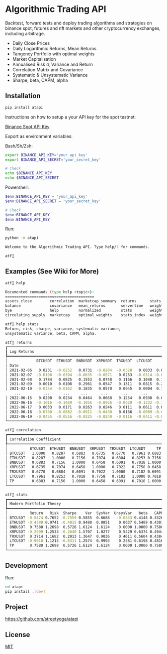 # Algorithmic Trading API

Backtest, forward tests and deploy trading algorithms and strategies on binance spot, futures and nft markets and other cryptocurrency exchanges, including arbitrage.

- Daily Close Prices
- Daily Logarithmic Returns, Mean Returns
- Tangency Portfolio with optimal weights
- Market Capitalisation
- Annualised Risk σ, Variance and Return
- Correlation Matrix and Covariance
- Systematic & Unsystematic Variance
- Sharpe, beta, CAPM, alpha

## Installation 
```sh
pip install atapi 
```
Instructions on how to setup a your API key for the spot testnet:

[Binance Spot API Key](https://dev.binance.vision/t/9)

Export as environment variables:

Bash/Sh/Zsh:    
```sh                           
export BINANCE_API_KEY='your_api_key'           
export BINANCE_API_SECRET='your_secret_key'      

# Check
echo $BINANCE_API_KEY
echo $BINANCE_API_SECRET
```
Powershell:   
```powershell                                 
$env:BINANCE_API_KEY = 'your_api_key'          
$env:BINANCE_API_SECRET = 'your_secret_key'    

# Check
$env:BINANCE_API_KEY
$env:BINANCE_API_KEY
```
Run:
```sh
python -m atapi
```
```sh
Welcome to the Algorithmic Trading API. Type help/? for commands.

atf🖖
```

## Examples (See Wiki for More)
```sh
atf🖖 help

Documented commands (type help <topic>):
========================================
assets_close        correlation  marketcap_summary  returns      stats_mcap
balance             covariance   mean_returns       servertime   weights_cwi
bye                 help         normalized         stats        weights_ewi
circulating_supply  marketcap    optimal_weights    stats_index  weights_pwi
```
```sh
atf🖖 help stats
Return, risk, sharpe, variance, systematic variance,
unsystematic variance, beta, CAPM, alpha.
```
```sh
atf🖖 returns
┏━━━━━━━━━━━━━━━━━━━━━━━━━━━━━━━━━━━━━━━━━━━━━━━━━━━━━━━━━━━━━━━━━━━━━━━━━━┓
┃ Log Returns                                                              ┃
┡━━━━━━━━━━━━━━━━━━━━━━━━━━━━━━━━━━━━━━━━━━━━━━━━━━━━━━━━━━━━━━━━━━━━━━━━━━┩
│             BTCUSDT  ETHUSDT  BNBUSDT  XRPUSDT  TRXUSDT  LTCUSDT      TP │
│ Date                                                                     │
│ 2021-02-06   0.0231  -0.0252   0.0731  -0.0204  -0.0328   0.0033  0.0731 │
│ 2021-02-07  -0.0100  -0.0394  -0.0635  -0.0571   0.0253  -0.0314 -0.0635 │
│ 2021-02-08   0.1784   0.0825   0.1553   0.0748   0.1166   0.1040  0.1553 │
│ 2021-02-09   0.0010   0.0108   0.2961   0.0547   0.1311   0.0815  0.2961 │
│ 2021-02-10  -0.0354  -0.0162   0.1835   0.0570   0.0045   0.0004  0.1835 │
    ...          ...      ...     ...      ...      ...      ...      ...
│ 2022-06-15   0.0200   0.0234   0.0464   0.0668   0.1254   0.0930  0.0464 │
│ 2022-06-16  -0.1016  -0.1469  -0.1056  -0.0926  -0.0620  -0.1232 -0.1056 │
│ 2022-06-17   0.0033   0.0171   0.0263   0.0246   0.0111   0.0611  0.0263 │
│ 2022-06-18  -0.0760  -0.0882  -0.0911  -0.0430   0.0166  -0.0089 -0.0911 │
│ 2022-06-19  -0.0455  -0.0516  -0.0325  -0.0240  -0.0116  -0.0411 -0.0325 │
└──────────────────────────────────────────────────────────────────────────┘
```
```sh
atf🖖 correlation
┏━━━━━━━━━━━━━━━━━━━━━━━━━━━━━━━━━━━━━━━━━━━━━━━━━━━━━━━━━━━━━━━━━━━━━━┓
┃ Correlation Coefficient                                              ┃
┡━━━━━━━━━━━━━━━━━━━━━━━━━━━━━━━━━━━━━━━━━━━━━━━━━━━━━━━━━━━━━━━━━━━━━━┩
│          BTCUSDT  ETHUSDT  BNBUSDT  XRPUSDT  TRXUSDT  LTCUSDT     TP │
│ BTCUSDT   1.0000   0.8287   0.6883   0.6735   0.6770   0.7961 0.6883 │
│ ETHUSDT   0.8287   1.0000   0.7156   0.7074   0.6884   0.8253 0.7156 │
│ BNBUSDT   0.6883   0.7156   1.0000   0.6458   0.6091   0.7018 1.0000 │
│ XRPUSDT   0.6735   0.7074   0.6458   1.0000   0.7022   0.7758 0.6458 │
│ TRXUSDT   0.6770   0.6884   0.6091   0.7022   1.0000   0.7182 0.6091 │
│ LTCUSDT   0.7961   0.8253   0.7018   0.7758   0.7182   1.0000 0.7018 │
│ TP        0.6883   0.7156   1.0000   0.6458   0.6091   0.7018 1.0000 │
└──────────────────────────────────────────────────────────────────────┘
```
```sh
atf🖖 stats
┏━━━━━━━━━━━━━━━━━━━━━━━━━━━━━━━━━━━━━━━━━━━━━━━━━━━━━━━━━━━━━━━━━━━━━━━━━━━━━━━┓
┃ Modern Portfolio Theory                                                       ┃
┡━━━━━━━━━━━━━━━━━━━━━━━━━━━━━━━━━━━━━━━━━━━━━━━━━━━━━━━━━━━━━━━━━━━━━━━━━━━━━━━┩
│          Return   Risk  Sharpe    Var  SysVar  UnsysVar   beta   CAPM   alpha │
│ BTCUSDT -0.5474 0.7652 -0.7559 0.5855  0.6688   -0.0833 0.4148 0.3326 -0.8799 │
│ ETHUSDT -0.4380 0.9741 -0.4815 0.9488  0.8851    0.0637 0.5489 0.4301 -0.8680 │
│ BNBUSDT  0.7580 1.2698  0.5726 1.6124  1.6124    0.0000 1.0000 0.7580  0.0000 │
│ XRPUSDT -0.2999 1.2533 -0.2640 1.5707  1.0277    0.5429 0.6374 0.4944 -0.7943 │
│ TRXUSDT  0.3714 1.1682  0.2913 1.3647  0.9036    0.4611 0.5604 0.4384 -0.0671 │
│ LTCUSDT -0.9010 1.1213 -0.8311 1.2574  0.9993    0.2581 0.6198 0.4816 -1.3826 │
│ TP       0.7580 1.2698  0.5726 1.6124  1.6124    0.0000 1.0000 0.7580  0.0000 │
└───────────────────────────────────────────────────────────────────────────────┘
```
## Development

Run:
```sh
cd atapi
pip install .[dev]
```

## Project 

https://github.com/streetyoga/atapi

## License

[MIT](LICENSE.txt)
